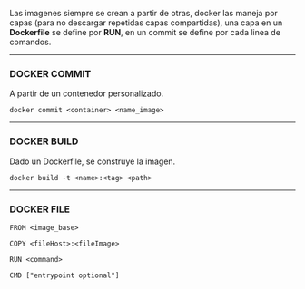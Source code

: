 Las imagenes siempre se crean a partir de otras, docker las maneja por capas (para no descargar repetidas capas compartidas), una capa en un **Dockerfile** se define por **RUN**, en un commit se define por cada linea de comandos.

---
### DOCKER COMMIT
A partir de un contenedor personalizado.

```
docker commit <container> <name_image>
```

---
### DOCKER BUILD
Dado un Dockerfile, se construye la imagen.

```
docker build -t <name>:<tag> <path>
```

---
### DOCKER FILE

```
FROM <image_base>

COPY <fileHost>:<fileImage>

RUN <command>

CMD ["entrypoint optional"]
```